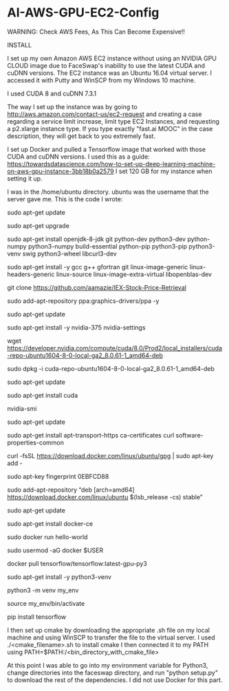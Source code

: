 # AI-AWS-GPU-EC2-Config

WARNING: Check AWS Fees, As This Can Become Expensive!!

INSTALL

I set up my own Amazon AWS EC2 instance without using an NVIDIA GPU CLOUD image due to FaceSwap's inability to use the latest CUDA and cuDNN versions. The EC2 instance was an Ubuntu 16.04 virtual server. I accessed it with Putty and WinSCP from my Windows 10 machine.

I used CUDA 8 and cuDNN 7.3.1

The way I set up the instance was by going to http://aws.amazon.com/contact-us/ec2-request and creating a case regarding a service limit increase, limit type EC2 Instances, and requesting a p2.xlarge instance type. If you type exactly "fast.ai MOOC" in the case description, they will get back to you extremely fast.

I set up Docker and pulled a Tensorflow image that worked with those CUDA and cuDNN versions. I used this as a guide: https://towardsdatascience.com/how-to-set-up-deep-learning-machine-on-aws-gpu-instance-3bb18b0a2579 I set 120 GB for my instance when setting it up.

I was in the /home/ubuntu directory. ubuntu was the username that the server gave me. This is the code I wrote:

sudo apt-get update

sudo apt-get upgrade

sudo apt-get install openjdk-8-jdk git python-dev python3-dev python-numpy python3-numpy build-essential python-pip python3-pip python3-venv swig python3-wheel libcurl3-dev

sudo apt-get install -y gcc g++ gfortran git linux-image-generic linux-headers-generic linux-source linux-image-extra-virtual libopenblas-dev

git clone https://github.com/aamazie/IEX-Stock-Price-Retrieval

sudo add-apt-repository ppa:graphics-drivers/ppa -y

sudo apt-get update

sudo apt-get install -y nvidia-375 nvidia-settings

wget https://developer.nvidia.com/compute/cuda/8.0/Prod2/local_installers/cuda-repo-ubuntu1604-8-0-local-ga2_8.0.61-1_amd64-deb

sudo dpkg -i cuda-repo-ubuntu1604-8-0-local-ga2_8.0.61-1_amd64-deb

sudo apt-get update

sudo apt-get install cuda

nvidia-smi

sudo apt-get update

sudo apt-get install apt-transport-https ca-certificates curl software-properties-common

curl -fsSL https://download.docker.com/linux/ubuntu/gpg | sudo apt-key add -

sudo apt-key fingerprint 0EBFCD88

sudo add-apt-repository “deb [arch=amd64] https://download.docker.com/linux/ubuntu $(lsb_release -cs) stable”

sudo apt-get update

sudo apt-get install docker-ce

sudo docker run hello-world

sudo usermod -aG docker $USER

docker pull tensorflow/tensorflow:latest-gpu-py3

sudo apt-get install -y python3-venv

python3 -m venv my_env

source my_env/bin/activate

pip install tensorflow

I then set up cmake by downloading the appropriate .sh file on my local machine and using WinSCP to transfer the file to the virtual server. I used ./<cmake_filename>.sh to install cmake I then connected it to my PATH using PATH=$PATH:/<bin_directory_with_cmake_file>

At this point I was able to go into my environment variable for Python3, change directories into the faceswap directory, and run "python setup.py" to download the rest of the dependencies. I did not use Docker for this part.
